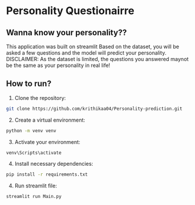 # Personality Questionairre
## Wanna know your personality??


This application was built on streamlit
Based on the dataset, you will be asked a few questions and the model will predict your personality.
DISCLAIMER: As the dataset is limited, the questions you answered maynot be the same as your personality in real life! 



## How to run?

1) Clone the repository:

```sh
git clone https://github.com/krithikaa04/Personality-prediction.git
```

2) Create a virtual environment:

```sh
python -m venv venv
```

3) Activate your environment:

```sh
venv\Scripts\activate
```
4) Install necessary dependencies:

```sh
pip install -r requirements.txt
```

4) Run streamlit file:

```sh
streamlit run Main.py  
```




 
